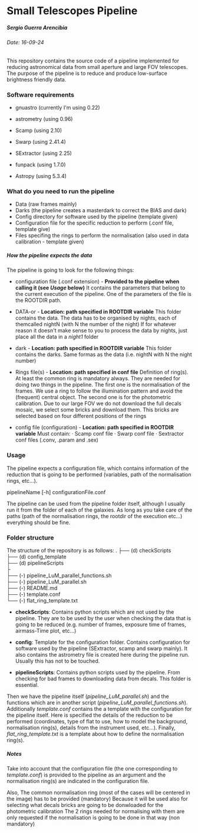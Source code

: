 # Small Telescopes Pipeline
##### Sergio Guerra Arencibia
###### Date: 16-09-24

This repository contains the source code of a pipeline implemented for reducing astronomical data from small aperture and large FOV telescopes. The purpose of the pipeline is to reduce and produce low-surface brightness friendly data.

### Software requirements

* gnuastro (currently I'm using 0.22)
* astrometry (using 0.96)
* Scamp (using 2.10)
* Swarp (using 2.41.4)
* SExtractor (using 2.25) 
* funpack (using 1.7.0)

* Astropy (using 5.3.4)

### What do you need to run the pipeline

* Data (raw frames mainly)
* Darks (the pipeline creates a masterdark to correct the BIAS and dark)
* Config directory for software used by the pipeline (template given)
* Configuration file for the specific reduction to perform (.conf file, template give)
* Files specifing the rings to perform the normalisation (also used in data calibration - template given)

##### How the pipeline expects the data

The pipeline is going to look for the following things:

* configuration file (.conf extension) - **Provided to the pipeline when calling it (see *Usage* below)**
    It contains the parameters that belong to the current execution of the pipeline.
    One of the parameters of the file is the ROOTDIR path.

* DATA-or - **Location: path specified in ROOTDIR variable**
    This folder contains the data. The data has to be organised by nights, each of themcalled nightN (with N the number of the night)
    If for whatever reason it doesn't make sense to you to process the data by nights, just place all the data in a *night1* folder

* dark - **Location: path specified in ROOTDIR variable**
    This folder contains the darks. Same formas as the data (i.e. nightN with N the night number)

* Rings file(s) -  **Location: path specified in conf file**
    Definition of ring(s). At least the common ring is mandatory always.
    They are needed for doing two things in the pipeline. The first one is the normalisation of the frames. We use a ring to follow the illumination pattern and avoid the (frequent) central object. The second one is for the photometric calibration. Due to our large FOV we do not download the full decals mosaic, we select some bricks and download them. This bricks are selected based on four different positions of the rings

* config file (configuration) - **Location: path specified in ROOTDIR variable**
    Must contain:
      · Scamp conf file
      · Swarp conf file
      · Sextractor conf files (.conv, .param and .sex)


### Usage

The pipeline expects a configuration file, which contains information of the reduction that is going to be performed (variables, path of the normalisation rings, etc...). 

pipelineName [-h] configurationFile.conf

The pipeline can be used from the pipeline folder itself, although I usually run it from the folder of each of the galaxies. As long as you take care of the paths (path of the normalisation rings, the rootdir of the execution etc...) everything should be fine.

### Folder structure

The structure of the repository is as follows:
.
├── (d) checkScripts <br />
├── (d) config_template <br />
├── (d) pipelineScripts  <br />
├ <br />
├── (-) pipeline_LuM_parallel_functions.sh <br />
├── (-) pipeline_LuM_parallel.sh  <br />
├── (-) README.md  <br />
├── (-) template.conf <br />
└── (-) flat_ring_template.txt <br />

* **checkScripts**: Contains python scripts which are not used by the pipeline. They are to be used by the user when checking the data that is going to be reduced (e.g. number of frames, exposure time of frames, airmass-Time plot, etc...)

* **config**: Template for the configuration folder. Contains configuration for software used by the pipeline (SExtractor, scamp and swarp mainly). It also contains the astrometry file is created here during the pipeline run. Usually this has not to be touched. 

* **pipelineScripts**: Contains python scripts used by the pipeline. From checking for bad frames to downloading data from decals. This folder is essential.


Then we have the pipeline itself (*pipeline_LuM_parallel.sh*) and the functions which are in another script (*pipeline_LuM_parallel_functions.sh*). Additionally *template.conf* contains the a template with the configuration for the pipeline itself. Here is specified the details of the reduction to be performed (coordinates, type of flat to use, how to model the background, normalisation ring(s), details from the instrument used, etc...). Finally, *flat_ring_template.txt* is a template about how to define the normalisation ring(s).


##### Notes

Take into account that the configuration file (the one corresponding to *template.conf*) is provided to the pipeline as an argument and the normalisation ring(s) are indicated in the configuration file.

Also, The common normalisation ring (most of the cases will be centered in the image) has to be provided (mandatory) Because it will be used also for selecting what decals bricks are going to be donwloaded for the photometric calibration The 2 rings needed for normalising with them are only requested if the normalisation is going to be done in that way (non mandatory)
